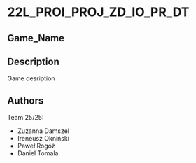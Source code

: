 # 22L_PROI_PROJ_ZD_IO_PR_DT

## Game_Name

## Description
Game desription

## Authors
Team 25/25:
- Zuzanna Damszel
- Ireneusz Okniński
- Paweł Rogóż
- Daniel Tomala
